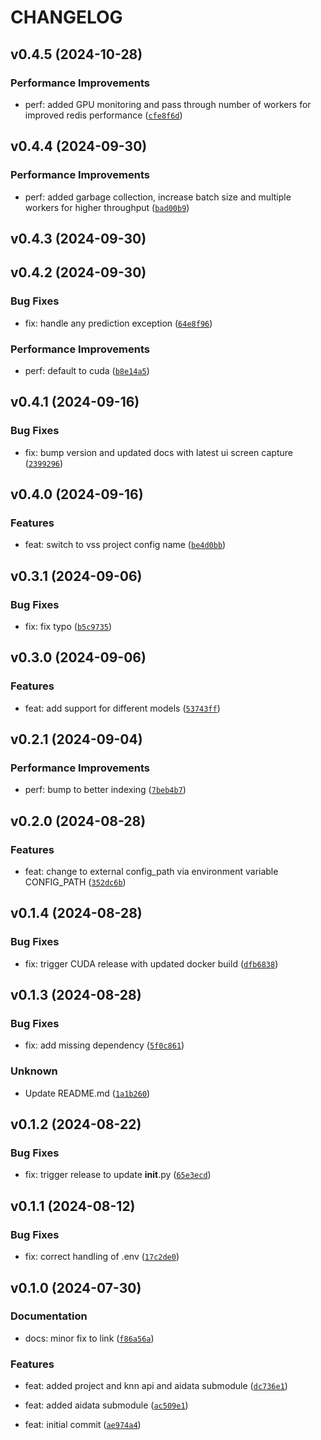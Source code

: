 # CHANGELOG


## v0.4.5 (2024-10-28)

### Performance Improvements

* perf: added GPU monitoring and pass through number of workers for improved redis performance ([`cfe8f6d`](https://github.com/mbari-org/fastapi-vss/commit/cfe8f6ddc4bc36b3f6377c7b95349661866bc112))


## v0.4.4 (2024-09-30)

### Performance Improvements

* perf: added garbage collection, increase batch size and multiple workers for higher throughput ([`bad00b9`](https://github.com/mbari-org/fastapi-vss/commit/bad00b9403738d64fa70e1b7e14aedb02d9382ad))


## v0.4.3 (2024-09-30)


## v0.4.2 (2024-09-30)

### Bug Fixes

* fix: handle any prediction exception ([`64e8f96`](https://github.com/mbari-org/fastapi-vss/commit/64e8f96ef4a24fdb9acb356efd6f1d6f7287df6e))

### Performance Improvements

* perf: default to cuda ([`b8e14a5`](https://github.com/mbari-org/fastapi-vss/commit/b8e14a53263723381446b71136c7768462b5036c))


## v0.4.1 (2024-09-16)

### Bug Fixes

* fix: bump version and updated docs with latest ui screen capture ([`2399296`](https://github.com/mbari-org/fastapi-vss/commit/23992969ce70c7d819bb7a3e4689f4f3f567ee23))


## v0.4.0 (2024-09-16)

### Features

* feat: switch to vss project config name ([`be4d0bb`](https://github.com/mbari-org/fastapi-vss/commit/be4d0bb669711b907cee792f47659b448a056728))


## v0.3.1 (2024-09-06)

### Bug Fixes

* fix: fix typo ([`b5c9735`](https://github.com/mbari-org/fastapi-vss/commit/b5c9735dbde1b34276b3799fbdb8338ce44fc9e9))


## v0.3.0 (2024-09-06)

### Features

* feat: add support for different models ([`53743ff`](https://github.com/mbari-org/fastapi-vss/commit/53743ff9b01a8bc0d038943ab999fc2f68f4fb3d))


## v0.2.1 (2024-09-04)

### Performance Improvements

* perf: bump to better indexing ([`7beb4b7`](https://github.com/mbari-org/fastapi-vss/commit/7beb4b72a08186ca89f540262f054904509db9c0))


## v0.2.0 (2024-08-28)

### Features

* feat: change to external config_path via environment variable CONFIG_PATH ([`352dc6b`](https://github.com/mbari-org/fastapi-vss/commit/352dc6bddfa5fa4b3fe0656324ef63bd53d05251))


## v0.1.4 (2024-08-28)

### Bug Fixes

* fix: trigger CUDA release with updated docker build ([`dfb6838`](https://github.com/mbari-org/fastapi-vss/commit/dfb68381d8a7ea445394e2dc53aae11ea1cd6c95))


## v0.1.3 (2024-08-28)

### Bug Fixes

* fix: add missing dependency ([`5f0c861`](https://github.com/mbari-org/fastapi-vss/commit/5f0c86100caabc7f2e771a9f7dde4e4e87e9eca2))

### Unknown

* Update README.md ([`1a1b260`](https://github.com/mbari-org/fastapi-vss/commit/1a1b2609f4c663adb8bbc9b5c6e4b59c40fded7e))


## v0.1.2 (2024-08-22)

### Bug Fixes

* fix: trigger release to update __init__.py ([`65e3ecd`](https://github.com/mbari-org/fastapi-vss/commit/65e3ecdde528fb222bc349a9cae6c3c7c632f0a8))


## v0.1.1 (2024-08-12)

### Bug Fixes

* fix: correct handling of .env ([`17c2de0`](https://github.com/mbari-org/fastapi-vss/commit/17c2de03d4bab636364a2def0399202b73de50b1))


## v0.1.0 (2024-07-30)

### Documentation

* docs: minor fix to link ([`f86a56a`](https://github.com/mbari-org/fastapi-vss/commit/f86a56acbf2022420f98b0ea2e33aa7a5c352265))

### Features

* feat: added project and knn api and aidata submodule ([`dc736e1`](https://github.com/mbari-org/fastapi-vss/commit/dc736e181c18818a8f73131c2bfc81cdd27e7088))

* feat: added aidata submodule ([`ac509e1`](https://github.com/mbari-org/fastapi-vss/commit/ac509e19618b15b3489f6e4ec229097adabacf06))

* feat: initial commit ([`ae974a4`](https://github.com/mbari-org/fastapi-vss/commit/ae974a4aeeb5e2084b46ff27e2d18513708fff23))
